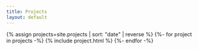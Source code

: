 ```yaml
---
title: Projects
layout: default
---
```


{% assign projects=site.projects | sort: "date" | reverse %}
{%- for project in projects -%}
    {% include project.html %}
{%- endfor -%}
